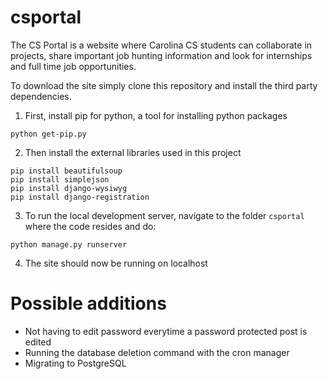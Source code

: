 csportal
========

The CS Portal is a website where Carolina CS students can collaborate in projects, share important job hunting information and look for internships and full time job opportunities.

To download the site simply clone this repository and install the third party dependencies. 

1) First, install pip for python, a tool for installing python packages
```
python get-pip.py
```
2) Then install the external libraries used in this project
```
pip install beautifulsoup
pip install simplejson
pip install django-wysiwyg
pip install django-registration
```
3) To run the local development server, navigate to the folder ```csportal``` where the code resides and do:

```
python manage.py runserver
```

4) The site should now be running on localhost

Possible additions
=======
- Not having to edit password everytime a password protected post is edited
- Running the database deletion command with the cron manager
- Migrating to PostgreSQL
